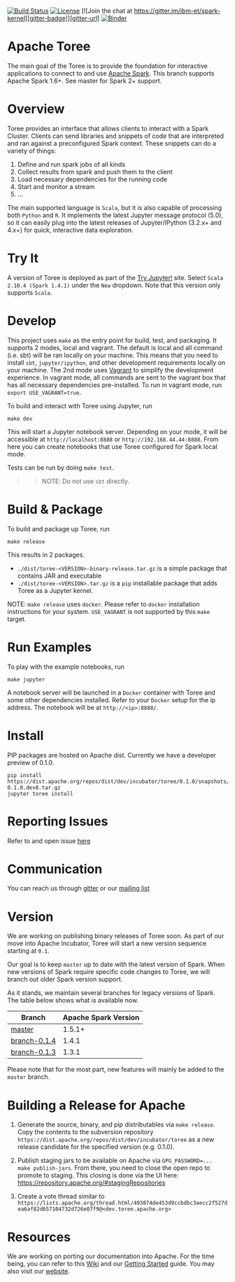 [![Build Status][build-badge]][build-url]
[![License][license-badge]][license-url]
[![Join the chat at https://gitter.im/ibm-et/spark-kernel][gitter-badge]][gitter-url]
[![Binder](http://mybinder.org/badge.svg)](http://mybinder.org/repo/apache/incubator-toree)

Apache Toree
============
The main goal of the Toree is to provide the foundation for interactive applications to connect to and use [Apache Spark][1]. This
branch supports Apache Spark 1.6+. See master for Spark 2+ support.

Overview
========
Toree provides an interface that allows clients to interact with a Spark Cluster. Clients can send libraries and snippets of code that are interpreted and ran against a preconfigured Spark context. These snippets can do a variety of things:
 1. Define and run spark jobs of all kinds
 2. Collect results from spark and push them to the client
 3. Load necessary dependencies for the running code
 4. Start and monitor a stream
 5. ...

The main supported language is `Scala`, but it is also capable of processing both `Python` and `R`. It implements the latest Jupyter message protocol (5.0), so it can easily plug into the latest releases of Jupyter/IPython (3.2.x+ and 4.x+) for quick, interactive data exploration.

Try It
======
A version of Toree is deployed as part of the [Try Jupyter!][try-jupyter] site. Select `Scala 2.10.4 (Spark 1.4.1)` under the `New` dropdown. Note that this version only supports `Scala`.

Develop
=======
This project uses `make` as the entry point for build, test, and packaging. It supports 2 modes, local and vagrant. The default is local and all command (i.e. sbt) will be ran locally on your machine. This means that you need to
install `sbt`, `jupyter/ipython`, and other development requirements locally on your machine. The 2nd mode uses [Vagrant][vagrant] to simplify the development experience. In vagrant mode, all commands are sent to the vagrant box
that has all necessary dependencies pre-installed. To run in vagrant mode, run `export USE_VAGRANT=true`.  

To build and interact with Toree using Jupyter, run
```
make dev
```

This will start a Jupyter notebook server. Depending on your mode, it will be accessible at `http://localhost:8888` or `http://192.168.44.44:8888`. From here you can create notebooks that use Toree configured for Spark local mode.

Tests can be run by doing `make test`.

>> NOTE: Do not use `sbt` directly.

Build & Package
===============
To build and package up Toree, run
```
make release
```

This results in 2 packages.

- `./dist/toree-<VERSION>-binary-release.tar.gz` is a simple package that contains JAR and executable
- `./dist/toree-<VERSION>.tar.gz` is a `pip` installable package that adds Toree as a Jupyter kernel.

NOTE: `make release` uses `docker`. Please refer to `docker` installation instructions for your system. `USE_VAGRANT` is not supported by this `make` target.

Run Examples
============
To play with the example notebooks, run
```
make jupyter
```

A notebook server will be launched in a `Docker` container with Toree and some other dependencies installed.
Refer to your `Docker` setup for the ip address. The notebook will be at `http://<ip>:8888/`.

Install
=======
PIP packages are hosted on Apache dist. Currently we have a developer preview of 0.1.0.

```
pip install https://dist.apache.org/repos/dist/dev/incubator/toree/0.1.0/snapshots/toree-0.1.0.dev8.tar.gz
jupyter toree install
```

Reporting Issues
================
Refer to and open issue [here][issues]

Communication
=============
You can reach us through [gitter][gitter-url] or our [mailing list][mail-list]

Version
=======
We are working on publishing binary releases of Toree soon. As part of our move into Apache Incubator, Toree will start a new version sequence starting at `0.1`.

Our goal is to keep `master` up to date with the latest version of Spark. When new versions of Spark require specific code changes to Toree, we will branch out older Spark version support.

As it stands, we maintain several branches for legacy versions of Spark. The table below shows what is available now.

Branch                       | Apache Spark Version
---------------------------- | --------------------
[master][master]             | 1.5.1+
[branch-0.1.4][branch-0.1.4] | 1.4.1
[branch-0.1.3][branch-0.1.3] | 1.3.1

Please note that for the most part, new features will mainly be added to the `master` branch.

Building a Release for Apache
=============================

1. Generate the source, binary, and pip distributables via `make release`. Copy the contents
   to the subversion repository `https://dist.apache.org/repos/dist/dev/incubator/toree`
   as a new release candidate for the specified version (e.g. 0.1.0).

2. Publish staging jars to be available on Apache via `GPG_PASSWORD=... make publish-jars`.
   From there, you need to close the open repo to promote to staging. This closing is done
   via the UI here: https://repository.apache.org/#stagingRepositories

3. Create a vote thread similar to `https://lists.apache.org/thread.html/493874de453d9ccbdbc3aecc2f527dea6af82d657104732d726e07f9@<dev.toree.apache.org>`

Resources
=========

We are working on porting our documentation into Apache. For the time being, you can refer to this [Wiki][5] and our [Getting Started][4] guide. You may also visit our [website][website].

[1]: https://spark.apache.org/
[2]: https://github.com/ibm-et/spark-kernel/wiki/Guide-to-the-Comm-API-of-the-Spark-Kernel-and-Spark-Kernel-Client
[3]: https://github.com/ibm-et/spark-kernel/wiki/Guide-to-Developing-Magics-for-the-Spark-Kernel
[4]: https://github.com/ibm-et/spark-kernel/wiki/Getting-Started-with-the-Spark-Kernel
[5]: https://github.com/ibm-et/spark-kernel/wiki

[website]: http://toree.apache.org
[issues]: https://issues.apache.org/jira/browse/TOREE
[build-badge]: https://travis-ci.org/apache/incubator-toree.svg?branch=master
[build-url]: https://travis-ci.org/apache/incubator-toree
[license-badge]: https://img.shields.io/badge/License-Apache%202-blue.svg?style=flat
[license-url]: LICENSE
[gitter-badge]: https://badges.gitter.im/Join%20Chat.svg
[gitter-url]: https://gitter.im/ibm-et/spark-kernel
[try-jupyter]: http://try.jupyter.org
[vagrant]: https://www.vagrantup.com/
[mail-list]: mailto:dev@toree.incubator.apache.org

[master]: https://github.com/apache/incubator-toree
[branch-0.1.4]: https://github.com/apache/incubator-toree/tree/branch-0.1.4
[branch-0.1.3]: https://github.com/apache/incubator-toree/tree/branch-0.1.3
